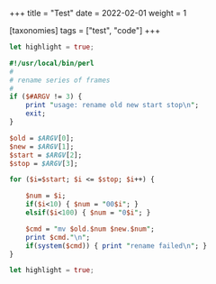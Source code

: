+++
title = "Test"
date = 2022-02-01
weight = 1

[taxonomies]
tags = ["test", "code"]
+++

```rs
let highlight = true;
```

```perl
#!/usr/local/bin/perl
#
# rename series of frames
#
if ($#ARGV != 3) {
    print "usage: rename old new start stop\n";
    exit;
}

$old = $ARGV[0];
$new = $ARGV[1];
$start = $ARGV[2];
$stop = $ARGV[3];

for ($i=$start; $i <= $stop; $i++) {

    $num = $i;
    if($i<10) {	$num = "00$i"; }
    elsif($i<100) { $num = "0$i"; }

    $cmd = "mv $old.$num $new.$num";
    print $cmd."\n";
    if(system($cmd)) { print "rename failed\n"; }
}
```

```rust
let highlight = true;
```